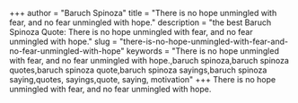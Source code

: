 +++
author = "Baruch Spinoza"
title = "There is no hope unmingled with fear, and no fear unmingled with hope."
description = "the best Baruch Spinoza Quote: There is no hope unmingled with fear, and no fear unmingled with hope."
slug = "there-is-no-hope-unmingled-with-fear-and-no-fear-unmingled-with-hope"
keywords = "There is no hope unmingled with fear, and no fear unmingled with hope.,baruch spinoza,baruch spinoza quotes,baruch spinoza quote,baruch spinoza sayings,baruch spinoza saying,quotes, sayings,quote, saying, motivation"
+++
There is no hope unmingled with fear, and no fear unmingled with hope.
